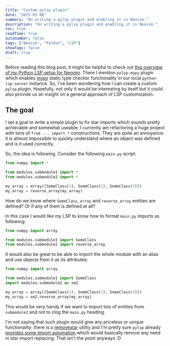 ```yaml
---
title: "Custom pylsp plugin"
date: "2025-03-08"
summary: "On writing a pylsp plugin and enabling it in Neovim."
description: "On writing a pylsp plugin and enabling it in Neovim."
toc: true 
readTime: true
autonumber: false 
tags: ["Neovim", "Python", "LSP"]
showTags: false
draft: true
---
```


Before reading this blog post, it might be helpful to check out [this overview of my Python LSP setup for Neovim](/posts/nvim-pylsp).
There I mention `pylsp-mypy` plugin which enables [mypy](https://github.com/python/mypy) static type checker functionality in our local `python-lsp-server` instance.
So, I've been wondering how I can create a custom `pylsp` plugin.
Hopefully, not only it would be interesting by itself but it could also provide us an insight on a general approach of LSP customization.

## The goal
I set a goal to write a simple plugin to fix star imports which sounds pretty achievable and somewhat useable.
I currently am refactoring a huge project with tons of `from ... import *` constructions. They are quite an annoyance:
it is almost impossible to quickly understand where an object was defined and is it used correctly.

So, the idea is following. Consider the following `main.py` script:

```python
from numpy import *

from modules.submodule1 import *
from modules.submodule2 import *

my_array = array([SomeClass(1), SomeClass(2), SomeClass(3)])
my_array = reverse_array(my_array)
```

How do we know where `SomeClass`, `array` and `reverse_array` entities are defined? Or if any of them is defined at all? 

In this case I would like my LSP to know how to format `main.py` imports as following:

```python
from numpy import array

from modules.submodule1 import SomeClass
from modules.submodule2 import reverse_array
```

It would also be great to be able to import the whole module with an alias and use objects from it as its attributes:

```python
from numpy import array

from modules.submodule1 import SomeClass
import modules.submodule2 as sm2

my_array = array([SomeClass(1), SomeClass(2), SomeClass(3)])
my_array = sm2.reverse_array(my_array)
```

This would be very handy if we want to import lots of entities from `submodule2` and not to clog the `main.py` heading.

I'm not saying that such plugin would give any priceless or unique functionality: there is a [removestar](https://github.com/asmeurer/removestar) utility
and I'm pretty sure `pylsp` already [provides some import automation](https://github.com/python-lsp/python-lsp-server/blob/develop/docs/autoimport.md)
which would basically remove any need in star import replacing. That isn't the point anyways :D
